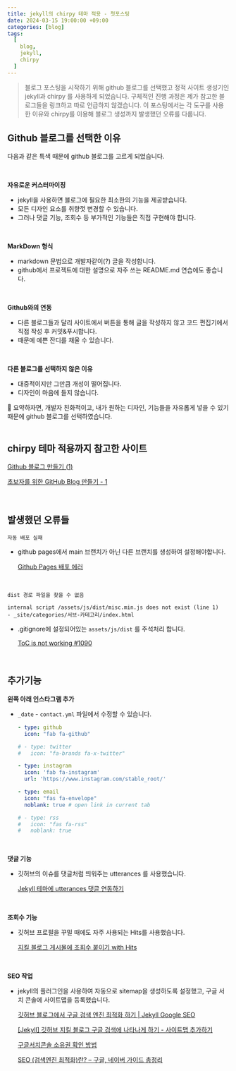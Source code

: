 ```yaml
---
title: jekyll의 chirpy 테마 적용 - 첫포스팅
date: 2024-03-15 19:00:00 +09:00
categories: [blog]
tags:
  [
    blog,
    jekyll,
    chirpy
  ]
---
```


> 블로그 포스팅을 시작하기 위해 github 블로그를 선택했고 정적 사이트 생성기인 jekyll과 chirpy 를 사용하게 되었습니다.
> 구체적인 진행 과정은 제가 참고한 블로그들을 링크하고 따로 언급하지 않겠습니다.
> 이 포스팅에서는 각 도구를 사용한 이유와 chirpy를 이용해 블로그 생성까지 발생했던 오류를 다룹니다.

## Github 블로그를 선택한 이유

다음과 같은 특색 때문에 github 블로그를 고르게 되었습니다.

<br>

**자유로운 커스터마이징**

- jekyll을 사용하면 블로그에 필요한 최소한의 기능을 제공받습니다.
- 모든 디자인 요소를 취향껏 변경할 수 있습니다.
- 그러나 댓글 기능, 조회수 등 부가적인 기능들은 직접 구현해야 합니다.

<br>

**MarkDown 형식**

- markdown 문법으로 개발자같이(?) 글을 작성합니다.
- github에서 프로젝트에 대한 설명으로 자주 쓰는 README.md 연습에도 좋습니다.

<br>

**Github와의 연동**

- 다른 블로그들과 달리 사이트에서 버튼을 통해 글을 작성하지 않고 코드 편집기에서 직접 작성 후 커밋&푸시합니다.
- 때문에 예쁜 잔디를 채울 수 있습니다.

<br>

**다른 블로그를 선택하지 않은 이유**

- 대중적이지만 그만큼 개성이 떨어집니다.
- 디자인이 마음에 들지 않습니다.

<div class="spotlight1">
🤔 요약하자면, 개발자 친화적이고, 내가 원하는 디자인, 기능들을 자유롭게 넣을 수 있기 때문에 github 블로그를 선택하였습니다.
</div>

<br>

## chirpy 테마 적용까지 참고한 사이트

[Github 블로그 만들기 (1)](https://devpro.kr/posts/Github-%EB%B8%94%EB%A1%9C%EA%B7%B8-%EB%A7%8C%EB%93%A4%EA%B8%B0-(1)/)

[초보자를 위한 GitHub Blog 만들기 - 1](https://wlqmffl0102.github.io/posts/Making-Git-blogs-for-beginners-1/)

<br>

## 발생했던 오류들

`자동 배포 실패`

- github pages에서 main 브랜치가 아닌 다른 브랜치를 생성하여 설정해야합니다.

  [Github Pages 배포 에러](https://shirohoo.github.io/debugging/2021-07-04-debugging-10/)

<br>

`dist 경로 파일을 찾을 수 없음`
```
internal script /assets/js/dist/misc.min.js does not exist (line 1)
- _site/categories/서브-카테고리/index.html
```
- .gitignore에 설정되어있는 `assets/js/dist` 를 주석처리 합니다.

  [ToC is not working #1090](https://github.com/cotes2020/jekyll-theme-chirpy/issues/1090)

<br>

## 추가기능

**왼쪽 아래 인스타그램 추가**

- `_date` - `contact.yml` 파일에서 수정할 수 있습니다.

  ```yaml
  - type: github
    icon: "fab fa-github"

  # - type: twitter
  #   icon: "fa-brands fa-x-twitter"

  - type: instagram
    icon: 'fab fa-instagram'
    url: 'https://www.instagram.com/stable_root/'

  - type: email
    icon: "fas fa-envelope"
    noblank: true # open link in current tab

  # - type: rss
  #   icon: "fas fa-rss"
  #   noblank: true
  ```

<br>

**댓글 기능**

- 깃허브의 이슈를 댓글처럼 띄워주는 utterances 를 사용했습니다.

  [Jekyll 테마에 utterances 댓글 연동하기](https://www.irgroup.org/posts/utternace-comments-system/)

<br>

**조회수 기능**

- 깃허브 프로필을 꾸밀 때에도 자주 사용되는 Hits를 사용했습니다.

  [지킬 블로그 게시물에 조회수 붙이기 with Hits](https://datainclude.me/posts/%EC%A7%80%ED%82%AC_%EB%B8%94%EB%A1%9C%EA%B7%B8_%EA%B2%8C%EC%8B%9C%EB%AC%BC%EC%97%90_%EC%A1%B0%ED%9A%8C%EC%88%98_%EB%B6%99%EC%9D%B4%EA%B8%B0_with_Hits/)

<br>

**SEO 작업**

- jekyll의 플러그인을 사용하여 자동으로 sitemap을 생성하도록 설정했고, 구글 서치 콘솔에 사이트맵을 등록했습니다.

  [깃허브 블로그에서 구글 검색 엔진 최적화 하기 \| Jekyll Google SEO](https://standing-o.github.io/posts/jekyll-seo/)

  [[Jekyll] 깃허브 지킬 블로그 구글 검색에 나타나게 하기 - 사이트맵 추가하기](https://chaerim-kim.github.io/jekyll%20blog/Jekyll-1/)

  [구글서치콘솔 소유권 확인 방법](https://lotis.tistory.com/90)

  [SEO (검색엔진 최적화)란? – 구글, 네이버 가이드 총정리](https://seo.tbwakorea.com/blog/seo-guide-2022/#part6)